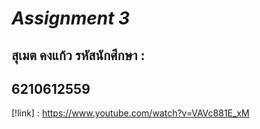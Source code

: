 # *Assignment 3*
## สุเมต คงแก้ว รหัสนักศึกษา : 
## 6210612559
[!link] : https://www.youtube.com/watch?v=VAVc881E_xM
